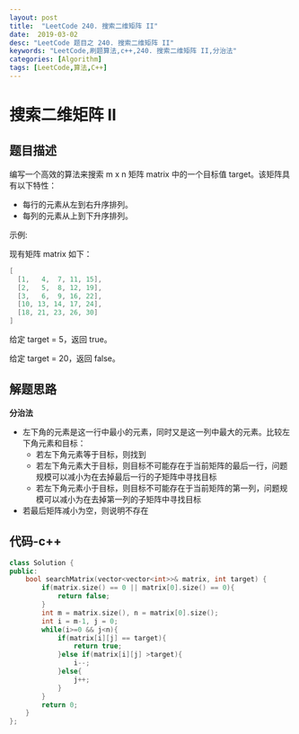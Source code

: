 ```yaml
---
layout: post
title:  "LeetCode 240. 搜索二维矩阵 II"
date:  2019-03-02
desc: "LeetCode 题目之 240. 搜索二维矩阵 II"
keywords: "LeetCode,刷题算法,c++,240. 搜索二维矩阵 II,分治法"
categories: [Algorithm]
tags: [LeetCode,算法,C++]
---
```

# 搜索二维矩阵 II

## 题目描述

编写一个高效的算法来搜索 m x n 矩阵 matrix 中的一个目标值 target。该矩阵具有以下特性：

- 每行的元素从左到右升序排列。
- 每列的元素从上到下升序排列。

示例:

现有矩阵 matrix 如下：

```cPP
[
  [1,   4,  7, 11, 15],
  [2,   5,  8, 12, 19],
  [3,   6,  9, 16, 22],
  [10, 13, 14, 17, 24],
  [18, 21, 23, 26, 30]
]
```

给定 target = 5，返回 true。

给定 target = 20，返回 false。

## 解题思路

**分治法**

- 左下角的元素是这一行中最小的元素，同时又是这一列中最大的元素。比较左下角元素和目标：
    - 若左下角元素等于目标，则找到
    - 若左下角元素大于目标，则目标不可能存在于当前矩阵的最后一行，问题规模可以减小为在去掉最后一行的子矩阵中寻找目标
    - 若左下角元素小于目标，则目标不可能存在于当前矩阵的第一列，问题规模可以减小为在去掉第一列的子矩阵中寻找目标
- 若最后矩阵减小为空，则说明不存在

## 代码-c++

```cpp
class Solution {
public:
    bool searchMatrix(vector<vector<int>>& matrix, int target) {
        if(matrix.size() == 0 || matrix[0].size() == 0){
            return false;
        }
        int m = matrix.size(), n = matrix[0].size();
        int i = m-1, j = 0;
        while(i>=0 && j<n){
            if(matrix[i][j] == target){
                return true;
            }else if(matrix[i][j] >target){
                i--;
            }else{
                j++;
            }
        }
        return 0;
    }
};
```